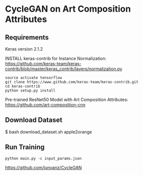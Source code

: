 # CycleGAN on Art Composition Attributes

## Requirements
Keras version 2.1.2

INSTALL keras-contrib for Instance Normalization:
https://github.com/keras-team/keras-contrib/blob/master/keras_contrib/layers/normalization.py

```
source activate tensorflow
git clone https://www.github.com/keras-team/keras-contrib.git
cd keras-contrib
python setup.py install
```

Pre-trained ResNet50 Model with Art Composition Attributes: https://github.com/art-composition-cnn

## Download Dataset
$ bash download_dataset.sh apple2orange

## Run Training
```
python main.py -c input_params.json
```




https://github.com/junyanz/CycleGAN
